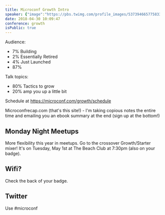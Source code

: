 ```yaml
---
title: Microconf Growth Intro
speaker: {"image":"https://pbs.twimg.com/profile_images/537394665775833088/N1JHDvju.png","name":"Rob Walling","title":"Drip","bioUrl":"https://www.microconf.com/growth/speakers/rob-walling/","twitter":"robwalling","website":"http://www.robwalling.com","location":"Minneapolis, MN","description":"Serial Entrepreneur. Co-founder of https://www.drip.com/ and http://www.microconf.com/. I'm rarely on Twitter.","verified":false}
date: 2018-04-30 10:09:47
conference: growth
isPublic: true
---
```


Audience:

* 7% Building
* 2% Essentially Retired
* 4% Just Launched
* 87%

Talk topics:

* 80% Tactics to grow
* 20% amp you up a little bit

Schedule at https://microconf.com/growth/schedule

Microconfrecap.com (that's this site!) - I'm taking copious notes the entire time and emailing you an ebook summary at the end (sign up at the bottom!)

## Monday Night Meetups

More flexibility this year in meetups. Go to the crossover Growth/Starter mixer! It's on Tuesday, May 1st at The Beach Club at 7:30pm (also on your badge).

## Wifi?

Check the back of your badge.

## Twitter

Use #microconf
